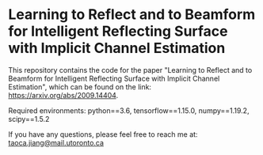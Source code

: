 # Learning to Reflect and to Beamform for Intelligent Reflecting Surface with Implicit Channel Estimation

This repository contains the code for the paper "Learning to Reflect and to Beamform for Intelligent Reflecting Surface with Implicit Channel Estimation", which can be found on the link: https://arxiv.org/abs/2009.14404.  

Required environments: python==3.6, tensorflow==1.15.0, numpy==1.19.2, scipy==1.5.2

If you have any questions, please feel free to reach me at: taoca.jiang@mail.utoronto.ca 


